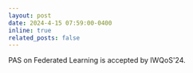 ```yaml
---
layout: post
date: 2024-4-15 07:59:00-0400
inline: true
related_posts: false
---
```


PAS on Federated Learning is accepted by IWQoS'24.